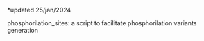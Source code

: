 *updated 25/jan/2024

phosphorilation_sites: a script to facilitate phosphorilation variants generation
